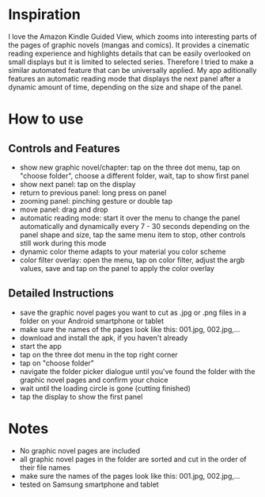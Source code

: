 <h1>Inspiration</h1>
I love the Amazon Kindle Guided View, which zooms into interesting parts of the pages of graphic novels (mangas and comics). It provides a cinematic reading experience and highlights details that can be easily overlooked on small displays but it is limited to selected series. </n></n>
Therefore I tried to make a similar automated feature that can be universally applied.</n></n>
My app aditionally features an automatic reading mode that displays the next panel after a dynamic amount of time, depending on the size and shape of the panel.

<h1>How to use</h1>

<h2>Controls and Features</h2>
<ul>
  <li>show new graphic novel/chapter: tap on the three dot menu, tap on "choose folder", choose a different folder, wait, tap to show first panel</li>
  <li>show next panel: tap on the display
  <li>return to previous panel: long press on panel</li>
  <li>zooming panel: pinching gesture or double tap</li>
  <li>move panel: drag and drop</li>
  <li>automatic reading mode: start it over the menu to change the panel automatically and dynamically every 7 - 30 seconds depending on the panel shape and size, tap the same menu item to stop, other controls still work during this mode</li>
  <li>dynamic color theme adapts to your material you color scheme</li>
  <li>color filter overlay: open the menu, tap on color filter, adjust the argb values, save and tap on the panel to apply the color overlay</li>
</ul>

<h2>Detailed Instructions</h2>
<ul>
<li>save the graphic novel pages you want to cut as .jpg or .png files in a folder on your Android smartphone or tablet</li>
<li>make sure the names of the pages look like this: 001.jpg, 002.jpg,...</li>
<li>download and install the apk, if you haven't already</li>
<li>start the app</li>
<li>tap on the three dot menu in the top right corner</li>
<li>tap on "choose folder"</li>
<li>navigate the folder picker dialogue until you've found the folder with the graphic novel pages and confirm your choice</li>
<li>wait until the loading circle is gone (cutting finished)</li>
<li>tap the display to show the first panel</li>
</ul>

<h1>Notes</h1>
<ul>
<li>No graphic novel pages are included</li>
<li>all graphic novel pages in the folder are sorted and cut in the order of their file names</li>
<li>make sure the names of the pages look like this: 001.jpg, 002.jpg,...</li>
  <li>tested on Samsung smartphone and tablet</li>
</ul>
